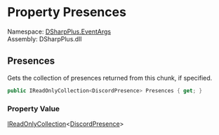 # Property Presences

Namespace: [DSharpPlus.EventArgs](DSharpPlus.EventArgs.md)  
Assembly: DSharpPlus.dll

## <a id="DSharpPlus_EventArgs_GuildMembersChunkEventArgs_Presences"></a>Presences

Gets the collection of presences returned from this chunk, if specified.

```csharp
public IReadOnlyCollection<DiscordPresence> Presences { get; }
```

### Property Value

[IReadOnlyCollection](https://learn.microsoft.com/dotnet/api/system.collections.generic.ireadonlycollection\-1)<[DiscordPresence](DSharpPlus.Entities.DiscordPresence.md)\>


